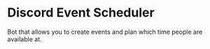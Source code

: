 # Discord Event Scheduler

Bot that allows you to create events and plan which time people are available at.
